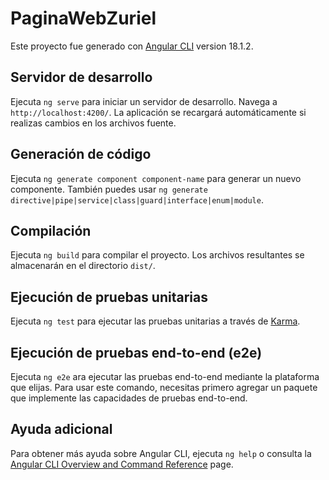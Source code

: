# PaginaWebZuriel

Este proyecto fue generado con  [Angular CLI](https://github.com/angular/angular-cli) version 18.1.2.

## Servidor de desarrollo

Ejecuta `ng serve` para iniciar un servidor de desarrollo. Navega a `http://localhost:4200/`. La aplicación se recargará automáticamente si realizas cambios en los archivos fuente.

## Generación de código

Ejecuta `ng generate component component-name` para generar un nuevo componente. También puedes usar `ng generate directive|pipe|service|class|guard|interface|enum|module`.

## Compilación

Ejecuta `ng build` para compilar el proyecto. Los archivos resultantes se almacenarán en el directorio `dist/`.

## Ejecución de pruebas unitarias

Ejecuta `ng test` para ejecutar las pruebas unitarias a través de [Karma](https://karma-runner.github.io).

## Ejecución de pruebas end-to-end (e2e)

Ejecuta `ng e2e` ara ejecutar las pruebas end-to-end mediante la plataforma que elijas. Para usar este comando, necesitas primero agregar un paquete que implemente las capacidades de pruebas end-to-end.

## Ayuda adicional

Para obtener más ayuda sobre Angular CLI, ejecuta `ng help` o consulta la [Angular CLI Overview and Command Reference](https://angular.dev/tools/cli) page.
